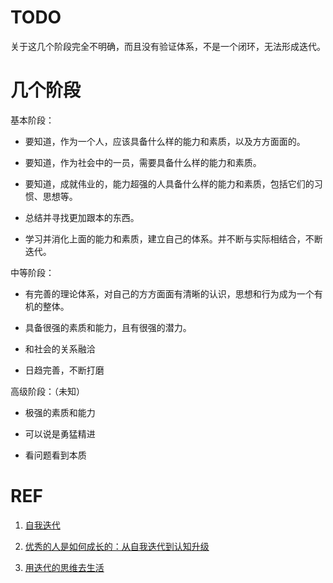 # TODO

关于这几个阶段完全不明确，而且没有验证体系，不是一个闭环，无法形成迭代。



# 几个阶段


基本阶段：


  * 要知道，作为一个人，应该具备什么样的能力和素质，以及方方面面的。

  * 要知道，作为社会中的一员，需要具备什么样的能力和素质。

  * 要知道，成就伟业的，能力超强的人具备什么样的能力和素质，包括它们的习惯、思想等。

  * 总结并寻找更加跟本的东西。

  * 学习并消化上面的能力和素质，建立自己的体系。并不断与实际相结合，不断迭代。


中等阶段：


  * 有完善的理论体系，对自己的方方面面有清晰的认识，思想和行为成为一个有机的整体。

  * 具备很强的素质和能力，且有很强的潜力。

  * 和社会的关系融洽

  * 日趋完善，不断打磨


高级阶段：（未知）


  * 极强的素质和能力

  * 可以说是勇猛精进

  * 看问题看到本质

    





# REF

1. [自我迭代](https://www.jianshu.com/p/af1c6524ef4f)

2. [优秀的人是如何成长的：从自我迭代到认知升级](http://www.jiemian.com/article/1352180.html)

3. [用迭代的思维去生活](https://www.jianshu.com/p/e3b229d412ff)